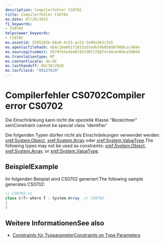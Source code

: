 ```yaml
---
description: Compilerfehler CS0702
title: Compilerfehler CS0702
ms.date: 07/20/2015
f1_keywords:
- CS0702
helpviewer_keywords:
- CS0702
ms.assetid: 55952b5b-66a6-4c53-ac53-2e90a363c335
ms.openlocfilehash: eb4c16e661f1832a55a9b70b85dd87980cac484e
ms.sourcegitcommit: d579fb5e4b46745fd0f1f8874c94c6469ce58604
ms.translationtype: HT
ms.contentlocale: de-DE
ms.lasthandoff: 08/30/2020
ms.locfileid: "89127619"
---
```

# <a name="compiler-error-cs0702"></a><span data-ttu-id="36577-103">Compilerfehler CS0702</span><span class="sxs-lookup"><span data-stu-id="36577-103">Compiler error CS0702</span></span>

<span data-ttu-id="36577-104">Die Einschränkung kann nicht die spezielle Klasse "Bezeichner" sein</span><span class="sxs-lookup"><span data-stu-id="36577-104">Constraint cannot be special class 'identifier'</span></span>

 <span data-ttu-id="36577-105">Die folgenden Typen dürfen nicht als Einschränkungen verwendet werden: <xref:System.Object>, <xref:System.Array> oder <xref:System.ValueType>.</span><span class="sxs-lookup"><span data-stu-id="36577-105">The following types may not be used as constraints:  <xref:System.Object>, <xref:System.Array>, or <xref:System.ValueType>.</span></span>

## <a name="example"></a><span data-ttu-id="36577-106">Beispiel</span><span class="sxs-lookup"><span data-stu-id="36577-106">Example</span></span>

 <span data-ttu-id="36577-107">Im folgenden Beispiel wird CS0702 generiert:</span><span class="sxs-lookup"><span data-stu-id="36577-107">The following sample generates CS0702:</span></span>

```csharp
// CS0702.cs
class C<T> where T : System.Array  // CS0702
{
}
```

## <a name="see-also"></a><span data-ttu-id="36577-108">Weitere Informationen</span><span class="sxs-lookup"><span data-stu-id="36577-108">See also</span></span>

- [<span data-ttu-id="36577-109">Constraints für Typparameter</span><span class="sxs-lookup"><span data-stu-id="36577-109">Constraints on Type Parameters</span></span>](../../programming-guide/generics/constraints-on-type-parameters.md)
